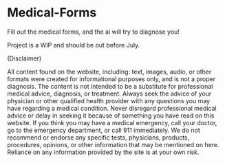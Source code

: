 # Medical-Forms
Fill out the medical forms, and the ai will try to diagnose you!

Project is a WIP and should be out before July.

(Disclaimer)

All content found on the website, including: text, images, audio, or other formats were created for informational purposes only, and is not a proper diagnosis. The content is not intended to be a substitute for professional medical advice, diagnosis, or treatment. Always seek the advice of your physician or other qualified health provider with any questions you may have regarding a medical condition. Never disregard professional medical advice or delay in seeking it because of something you have read on this website. If you think you may have a medical emergency, call your doctor, go to the emergency department, or call 911 immediately. We do not recommend or endorse any specific tests, physicians, products, procedures, opinions, or other information that may be mentioned on here. Reliance on any information provided by the site is at your own risk.
